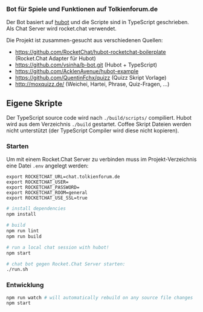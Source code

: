 ### Bot für Spiele und Funktionen auf Tolkienforum.de

Der Bot basiert auf [hubot](https://hubot.github.com/) und die Scripte sind in TypeScript geschrieben.
Als Chat Server wird rocket.chat verwendet.

Die Projekt ist zusammen-gesucht aus verschiedenen Quellen:

 - https://github.com/RocketChat/hubot-rocketchat-boilerplate (Rocket.Chat Adapter für Hubot)
 - https://github.com/vsinha/b-bot.git (Hubot + TypeScript)
 - https://github.com/AcklenAvenue/hubot-example
 - https://github.com/QuentinFchx/quizz (Quizz Skript Vorlage)
 - http://moxquizz.de/ (Weichei, Hartei, Phrase, Quiz-Fragen, ...)


## Eigene Skripte

Der TypeScript source code wird nach `./build/scripts/` compiliert. Hubot wird aus dem Verzeichnis `./build` gestartet.
Coffee Skript Dateien werden nicht unterstützt (der TypeScript Compiler wird diese nicht kopieren).


### Starten

Um mit einem Rocket.Chat Server zu verbinden muss im Projekt-Verzeichnis eine Datei `.env` angelegt werden:

```
export ROCKETCHAT_URL=chat.tolkienforum.de
export ROCKETCHAT_USER=
export ROCKETCHAT_PASSWORD=
export ROCKETCHAT_ROOM=general
export ROCKETCHAT_USE_SSL=true
```

```bash
# install dependencies
npm install

# build
npm run lint
npm run build

# run a local chat session with hubot!
npm start

# chat bot gegen Rocket.Chat Server starten:
./run.sh
```

### Entwicklung
```bash
npm run watch # will automatically rebuild on any source file changes
npm start
```
